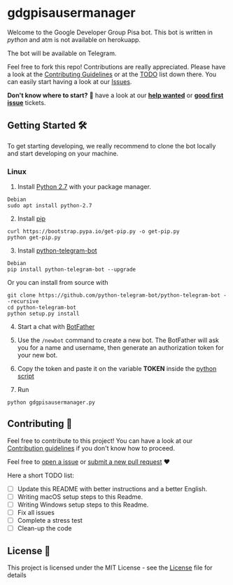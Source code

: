# gdgpisausermanager
Welcome to the Google Developer Group Pisa bot. This bot is written in *python* and atm is not available on herokuapp.

The bot will be available on Telegram.

Feel free to fork this repo! Contributions are really appreciated. Please have a look at the [Contributing Guidelines](.github/CONTRIBUTING.md) or at the [TODO](#contributing-) list down there. You can easily start having a look at our [Issues](https://github.com/gdgpisa/gdgpisausermanager/issues).

**Don't know where to start?** 🤔 have a look at our [**help wanted**](https://github.com/gdgpisa/gdgpisausermanager/issues?q=is%3Aissue+is%3Aopen+label%3A%22help+wanted%22) or [**good first issue**](https://github.com/gdgpisa/gdgpisausermanager/issues?q=is%3Aissue+is%3Aopen+label%3A%22good+first+issue%22) tickets.

## Getting Started 🛠

To get starting developing, we really recommend to clone the bot locally and start developing on your machine. 

### Linux
1. Install [Python 2.7](https://www.python.org/) with your package manager.
```
Debian
sudo apt install python-2.7
```

2. Install [pip](https://pip.pypa.io/en/stable/installing/)
```
curl https://bootstrap.pypa.io/get-pip.py -o get-pip.py
python get-pip.py
```

3. Install [python-telegram-bot](https://github.com/python-telegram-bot/python-telegram-bot)
```
Debian
pip install python-telegram-bot --upgrade
```
Or you can install from source with
```
git clone https://github.com/python-telegram-bot/python-telegram-bot --recursive
cd python-telegram-bot
python setup.py install
```

4. Start a chat with [BotFather](https://t.me/BotFather)

5. Use the ```/newbot``` command to create a new bot. The BotFather will ask you for a name and username, then generate an authorization token for your new bot.

6. Copy the token and paste it on the variable **TOKEN** inside the [python script](https://github.com/gdgpisa/gdgpisausermanager/blob/master/config.py#L2)

7. Run
```
python gdgpisausermanager.py
```

## Contributing 🤝

Feel free to contribute to this project! You can have a look at our [Contribution guidelines](.github/CONTRIBUTING.md) if you don't know how to proceed.

Feel free to [open a issue](https://github.com/gdgpisa/gdgpisausermanager/issues/new) or [submit a new pull request](https://github.com/gdgpisa/gdgpisausermanager/pulls) ❤️

Here a short TODO list:

- [ ] Update this README with better instructions and a better English.
- [ ] Writing macOS setup steps to this Readme.
- [ ] Writing Windows setup steps to this Readme.
- [ ] Fix all issues
- [ ] Complete a stress test
- [ ] Clean-up the code

## License 📄

This project is licensed under the MIT License - see the [License](https://github.com/gdgpisa/gdgpisausermanager/blob/master/LICENSE) file for details
